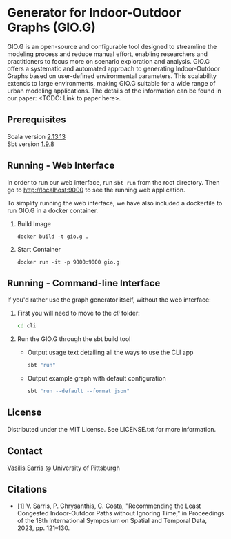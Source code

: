 # Generator for Indoor-Outdoor Graphs (GIO.G)

GIO.G is an open-source and configurable tool designed to streamline the modeling process and reduce manual effort, enabling researchers
and practitioners to focus more on scenario exploration and analysis. GIO.G offers a systematic and automated approach to generating Indoor-Outdoor
Graphs based on user-defined environmental parameters. This scalability extends to large environments, making GIO.G suitable for a wide range of
urban modeling applications. The details of the information can be found in our paper: <TODO: Link to paper here>.

## Prerequisites

Scala version [2.13.13](https://www.scala-lang.org/download/)  
Sbt version [1.9.8](https://www.scala-sbt.org/download/)

## Running - Web Interface

In order to run our web interface, run ```sbt run``` from the root directory. Then go to <http://localhost:9000> to see the running web application.

To simplify running the web interface, we have also included a dockerfile to run GIO.G in a docker container.

1. Build Image
    ```
    docker build -t gio.g .
    ```
2. Start Container
    ```
    docker run -it -p 9000:9000 gio.g
    ```

## Running - Command-line Interface

If you'd rather use the graph generator itself, without the web interface: 

1. First you will need to move to the *cli* folder: 
    ```bash 
    cd cli
    ```
2. Run the GIO.G through the sbt build tool
    - Output usage text detailing all the ways to use the CLI app
        ```bash 
        sbt "run"
        ```

    - Output example graph with default configuration
        ```bash
        sbt "run --default --format json" 
        ```

## License

Distributed under the MIT License. See LICENSE.txt for more information.

## Contact

[Vasilis Sarris](https://github.com/sarrisv) @ University of Pittsburgh

## Citations

- [1] V. Sarris, P. Chrysanthis, C. Costa, "Recommending the Least Congested Indoor-Outdoor Paths without Ignoring Time," in Proceedings of the 18th International Symposium on Spatial and Temporal Data, 2023, pp. 121–130.


